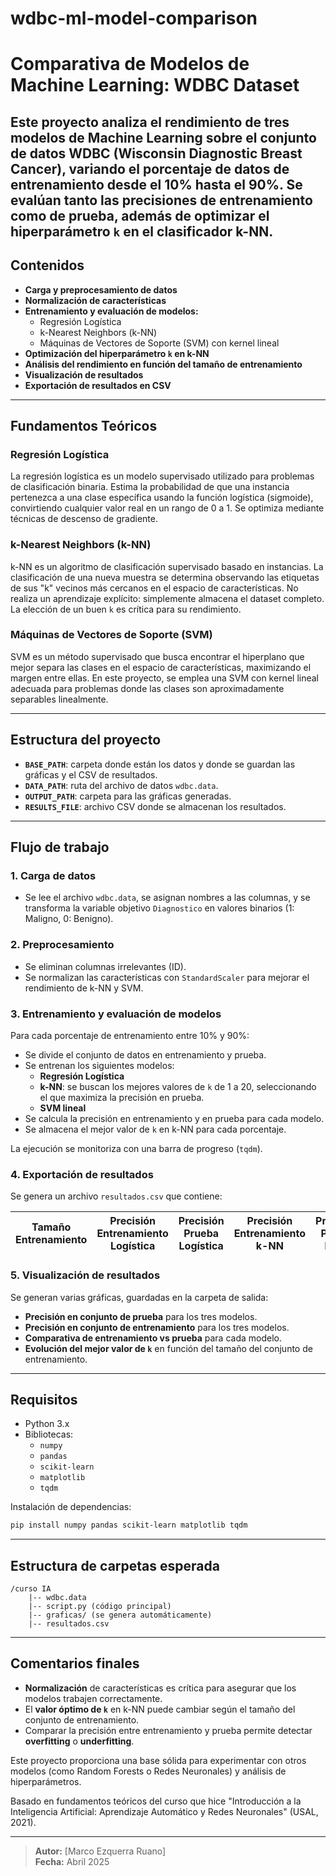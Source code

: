 # wdbc-ml-model-comparison


# Comparativa de Modelos de Machine Learning: WDBC Dataset

Este proyecto analiza el rendimiento de tres modelos de Machine Learning sobre el conjunto de datos **WDBC (Wisconsin Diagnostic Breast Cancer)**, variando el porcentaje de datos de entrenamiento desde el 10% hasta el 90%. Se evalúan tanto las precisiones de entrenamiento como de prueba, además de optimizar el hiperparámetro `k` en el clasificador k-NN.
---

## Contenidos

- **Carga y preprocesamiento de datos**
- **Normalización de características**
- **Entrenamiento y evaluación de modelos:**
  - Regresión Logística
  - k-Nearest Neighbors (k-NN)
  - Máquinas de Vectores de Soporte (SVM) con kernel lineal
- **Optimización del hiperparámetro `k` en k-NN**
- **Análisis del rendimiento en función del tamaño de entrenamiento**
- **Visualización de resultados**
- **Exportación de resultados en CSV**

---

## Fundamentos Teóricos

### Regresión Logística
La regresión logística es un modelo supervisado utilizado para problemas de clasificación binaria. Estima la probabilidad de que una instancia pertenezca a una clase específica usando la función logística (sigmoide), convirtiendo cualquier valor real en un rango de 0 a 1. Se optimiza mediante técnicas de descenso de gradiente.

### k-Nearest Neighbors (k-NN)
k-NN es un algoritmo de clasificación supervisado basado en instancias. La clasificación de una nueva muestra se determina observando las etiquetas de sus "k" vecinos más cercanos en el espacio de características. No realiza un aprendizaje explícito: simplemente almacena el dataset completo. La elección de un buen `k` es crítica para su rendimiento.

### Máquinas de Vectores de Soporte (SVM)
SVM es un método supervisado que busca encontrar el hiperplano que mejor separa las clases en el espacio de características, maximizando el margen entre ellas. En este proyecto, se emplea una SVM con kernel lineal adecuada para problemas donde las clases son aproximadamente separables linealmente.

---

## Estructura del proyecto

- **`BASE_PATH`**: carpeta donde están los datos y donde se guardan las gráficas y el CSV de resultados.
- **`DATA_PATH`**: ruta del archivo de datos `wdbc.data`.
- **`OUTPUT_PATH`**: carpeta para las gráficas generadas.
- **`RESULTS_FILE`**: archivo CSV donde se almacenan los resultados.

---

## Flujo de trabajo

### 1. Carga de datos

- Se lee el archivo `wdbc.data`, se asignan nombres a las columnas, y se transforma la variable objetivo `Diagnostico` en valores binarios (1: Maligno, 0: Benigno).

### 2. Preprocesamiento

- Se eliminan columnas irrelevantes (ID).
- Se normalizan las características con `StandardScaler` para mejorar el rendimiento de k-NN y SVM.

### 3. Entrenamiento y evaluación de modelos

Para cada porcentaje de entrenamiento entre 10% y 90%:

- Se divide el conjunto de datos en entrenamiento y prueba.
- Se entrenan los siguientes modelos:
  - **Regresión Logística**
  - **k-NN**: se buscan los mejores valores de `k` de 1 a 20, seleccionando el que maximiza la precisión en prueba.
  - **SVM lineal**
- Se calcula la precisión en entrenamiento y en prueba para cada modelo.
- Se almacena el mejor valor de `k` en k-NN para cada porcentaje.

La ejecución se monitoriza con una barra de progreso (`tqdm`).

### 4. Exportación de resultados

Se genera un archivo `resultados.csv` que contiene:

| Tamaño Entrenamiento | Precisión Entrenamiento Logística | Precisión Prueba Logística | Precisión Entrenamiento k-NN | Precisión Prueba k-NN | Mejor k | Precisión Entrenamiento SVM | Precisión Prueba SVM |
| :------------------: | :------------------------------: | :------------------------: | :--------------------------: | :--------------------: | :-----: | :--------------------------: | :------------------: |

### 5. Visualización de resultados

Se generan varias gráficas, guardadas en la carpeta de salida:

- **Precisión en conjunto de prueba** para los tres modelos.
- **Precisión en conjunto de entrenamiento** para los tres modelos.
- **Comparativa de entrenamiento vs prueba** para cada modelo.
- **Evolución del mejor valor de `k`** en función del tamaño del conjunto de entrenamiento.

---

## Requisitos

- Python 3.x
- Bibliotecas:
  - `numpy`
  - `pandas`
  - `scikit-learn`
  - `matplotlib`
  - `tqdm`

Instalación de dependencias:
```bash
pip install numpy pandas scikit-learn matplotlib tqdm
```

---

## Estructura de carpetas esperada

```
/curso IA
    |-- wdbc.data
    |-- script.py (código principal)
    |-- graficas/ (se genera automáticamente)
    |-- resultados.csv
```

---

## Comentarios finales

- **Normalización** de características es crítica para asegurar que los modelos trabajen correctamente.
- El **valor óptimo de `k`** en k-NN puede cambiar según el tamaño del conjunto de entrenamiento.
- Comparar la precisión entre entrenamiento y prueba permite detectar **overfitting** o **underfitting**.

Este proyecto proporciona una base sólida para experimentar con otros modelos (como Random Forests o Redes Neuronales) y análisis de hiperparámetros.

Basado en fundamentos teóricos del curso que hice  "Introducción a la Inteligencia Artificial: Aprendizaje Automático y Redes Neuronales" (USAL, 2021).

---

> **Autor:** [Marco Ezquerra Ruano]  
> **Fecha:** Abril 2025

